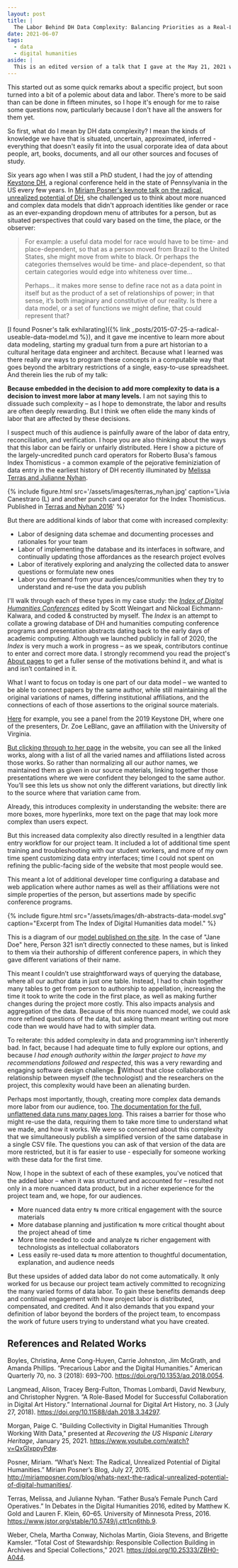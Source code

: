 ```yaml
---
layout: post
title: |
  The Labor Behind DH Data Complexity: Balancing Priorities as a Real-Life Researcher
date: 2021-06-07
tags:
  - data
  - digital humanities
aside: |
  This is an edited version of a talk that I gave at the May 21, 2021 workshop "Making Research Data Public: Workshopping Data Management for Digital Humanities," hosted by the University of Ottawa Library. [The complete slides are available here.](https://doi.org/10.1184/R1/14740440)
---
```


This started out as some quick remarks about a specific project, but soon turned into a bit of a polemic about data and labor. There's more to be said than can be done in fifteen minutes, so I hope it's enough for me to raise some questions now, particularly because I don't have all the answers for them yet.

So first, what do I mean by DH data complexity? I mean the kinds of knowledge we have that is situated, uncertain, approximated, inferred - everything that doesn't easily fit into the usual corporate idea of data about people, art, books, documents, and all our other sources and focuses of study.

Six years ago when I was still a PhD student, I had the joy of attending [Keystone DH](https://keystonedh.network/2015/), a regional conference held in the state of Pennsylvania in the US every few years. In [Miriam Posner's keynote talk on the radical, unrealized potential of DH](http://miriamposner.com/blog/whats-next-the-radical-unrealized-potential-of-digital-humanities/), she challenged us to think about more nuanced and complex data models that didn't approach identities like gender or race as an ever-expanding dropdown menu of attributes for a person, but as situated perspectives that could vary based on the time, the place, or the observer:

>For example: a useful data model for race would have to be time- and place-dependent, so that as a person moved from Brazil to the United States, she might move from white to black. Or perhaps the categories themselves would be time- and place-dependent, so that certain categories would edge into whiteness over time...
>
>Perhaps... it makes more sense to define race not as a data point in itself but as the product of a set of relationships of power; in that sense, it’s both imaginary and constitutive of our reality. Is there a data model, or a set of functions we might define, that could represent that?

[I found Posner's talk exhilarating]({% link _posts/2015-07-25-a-radical-useable-data-model.md %}), and it gave me incentive to learn more about data modeling, starting my gradual turn from a pure art historian to a cultural heritage data engineer and architect. Because what I learned was there really *are* ways to program these concepts in a computable way that goes beyond the arbitrary restrictions of a single, easy-to-use spreadsheet. And therein lies the rub of my talk:

**Because embedded in the decision to add more complexity to data is a decision to invest more labor at many levels.** I am not saying this to dissuade such complexity – as I hope to demonstrate, the labor and results are often deeply rewarding. But I think we often elide the many kinds of labor that are affected by these decisions.

I suspect much of this audience is painfully aware of the labor of data entry, reconciliation, and verification. I hope you are also thinking about the ways that this labor can be fairly or unfairly distributed. Here I show a picture of the largely-uncredited punch card operators for Roberto Busa's famous Index Thomisticus - a common example of the pejorative feminiziation of data entry in the earliest history of DH recently illuminated by [Melissa Terras and Julianne Nyhan](https://www.jstor.org/stable/10.5749/j.ctt1cn6thb.9).

{% include figure.html src='/assets/images/terras_nyhan.jpg' caption='Livia Canestraro (L) and another punch card operator for the Index Thomisticus. Published in [Terras and Nyhan 2016](https://www.jstor.org/stable/10.5749/j.ctt1cn6thb.9)' %}

But there are additional kinds of labor that come with increased complexity:

- Labor of designing data schemae and documenting processes and rationales for your team
- Labor of implementing the database and its interfaces in software, and continually updating those affordances as the research project evolves
- Labor of iteratively exploring and analyzing the collected data to answer questions or formulate new ones
- Labor you demand from your audiences/communities when they try to understand and re-use the data you publish

I'll walk through each of these types in my case study: the [*Index of Digital Humanities Conferences*](https://dh-abstracts.library.cmu.edu/) edited by Scott Weingart and Nickoal Eichmann-Kalwara, and coded & constructed by myself. The *Index* is an attempt to collate a growing database of DH and humanities computing conference programs and presentation abstracts dating back to the early days of academic computing. Although we launched publicly in fall of 2020, the *Index* is very much a work in progress – as we speak, contributors continue to enter and correct more data. I strongly recommend you read the project's [About pages](https://dh-abstracts.library.cmu.edu/pages/about/) to get a fuller sense of the motivations behind it, and what is and isn’t contained in it.

What I want to focus on today is one part of our data model – we wanted to be able to connect papers by the same author, while still maintaining all the original variations of names, differing institutional affiliations, and the connections of each of those assertions to the original source materials.

[Here](https://dh-abstracts.library.cmu.edu/works/8993) for example, you see a panel from the 2019 Keystone DH, where one of the presenters, Dr. Zoe LeBlanc, gave an affiliation with the University of Virginia.

[But clicking through to her page](https://dh-abstracts.library.cmu.edu/authors/4130) in the website, you can see all the linked works, along with a list of all the varied names and affiliations listed across those works.
So rather than normalizing all our author names, we maintained them as given in our source materials, linking together those presentations where we were confident they belonged to the same author. You’ll see this lets us show not only the different variations, but directly link to the source where that variation came from.

Already, this introduces complexity in understanding the website: there are more boxes, more hyperlinks, more text on the page that may look more complex than users expect.

But this increased data complexity also directly resulted in a lengthier data entry workflow for our project team. It included a lot of additional time spent training and troubleshooting with our student workers, and more of my own time spent customizing data entry interfaces; time I could not spent on refining the public-facing side of the website that most people would see.

This meant a lot of additional developer time configuring a database and web application where author names as well as their affiliations were not simple properties of the person, but assertions made by specific conference programs.

{% include figure.html src="/assets/images/dh-abstracts-data-model.svg" caption="Excerpt from The Index of Digital Humanities data model." %}

This is a diagram of our [model published on the site](https://dh-abstracts.library.cmu.edu/pages/colophon/). In the case of "Jane Doe" here, Person 321 isn’t directly connected to these names, but is linked to them via their authorship of different conference papers, in which they gave different variations of their name.

This meant I couldn’t use straightforward ways of querying the database, where all our author data in just one table.
Instead, I had to chain together many tables to get from person to authorship to appellation, increasing the time it took to write the code in the first place, as well as making further changes during the project more costly. This also impacts analysis and aggregation of the data. Because of this more nuanced model, we could ask more refined questions of the data, but asking them meant writing out more code than we would have had to with simpler data.

To reiterate: this added complexity in data and programming isn't inherently bad. In fact, because I had adequate time to fully explore our options, and because *I had enough authority within the larger project to have my recommendations followed and respected*, this was a very rewarding and engaging software design challenge. Without that close collaborative relationship between myself (the technologist) and the researchers on the project, this complexity would have been an alienating burden.

Perhaps most importantly, though, creating more complex data demands more labor from our audience, too. [The documentation for the full, unflattened data runs many pages long](https://dh-abstracts.library.cmu.edu/downloads). This raises a barrier for those who might re-use the data, requiring them to take more time to understand what we made, and how it works. We were so concerned about this complexity that we simultaneously publish a simplified version of the same database in a single CSV file. The questions you can ask of that version of the data are more restricted, but it is far easier to use - especially for someone working with these data for the first time.

Now, I hope in the subtext of each of these examples, you've noticed that the added labor – when it was structured and accounted for – resulted not only in a more nuanced data product, but in a richer experience for the project team and, we hope, for our audiences.

- More nuanced data entry ⇆ more critical engagement with the source materials
- More database planning and justification ⇆ more critical thought about the project ahead of time
- More time needed to code and analyze ⇆ richer engagement with technologists as intellectual collaborators
- Less easily re-used data ⇆ more attention to thoughtful documentation, explanation, and audience needs

But these upsides of added data labor do not come automatically. It only worked for us because our project team actively committed to recognizing the many varied forms of data labor. To gain these benefits demands deep and continual engagement with how project labor is distributed, compensated, and credited. And it also demands that you expand your definition of labor beyond the borders of the project team, to encompass the work of future users trying to understand what you have created.

## References and Related Works

Boyles, Christina, Anne Cong-Huyen, Carrie Johnston, Jim McGrath, and Amanda Phillips. “Precarious Labor and the Digital Humanities.” American Quarterly 70, no. 3 (2018): 693–700. https://doi.org/10.1353/aq.2018.0054.

Langmead, Alison, Tracey Berg-Fulton, Thomas Lombardi, David Newbury, and Christopher Nygren. “A Role-Based Model for Successful Collaboration in Digital Art History.” International Journal for Digital Art History, no. 3 (July 27, 2018). https://doi.org/10.11588/dah.2018.3.34297.

Morgan, Paige C. "Building Collectivity in Digital Humanities Through Working With Data," presented at *Recovering the US Hispanic Literary Heritage*, January 25, 2021. https://www.youtube.com/watch?v=QxGIxppyPdw.

Posner, Miriam. “What’s Next: The Radical, Unrealized Potential of Digital Humanities.” Miriam Posner’s Blog, July 27, 2015. http://miriamposner.com/blog/whats-next-the-radical-unrealized-potential-of-digital-humanities/.

Terras, Melissa, and Julianne Nyhan. “Father Busa’s Female Punch Card Operatives.” In Debates in the Digital Humanities 2016, edited by Matthew K. Gold and Lauren F. Klein, 60–65. University of Minnesota Press, 2016. https://www.jstor.org/stable/10.5749/j.ctt1cn6thb.9.

Weber, Chela, Martha Conway, Nicholas Martin, Gioia Stevens, and Brigette Kamsler. “Total Cost of Stewardship: Responsible Collection Building in Archives and Special Collections,” 2021. https://doi.org/10.25333/ZBH0-A044.
